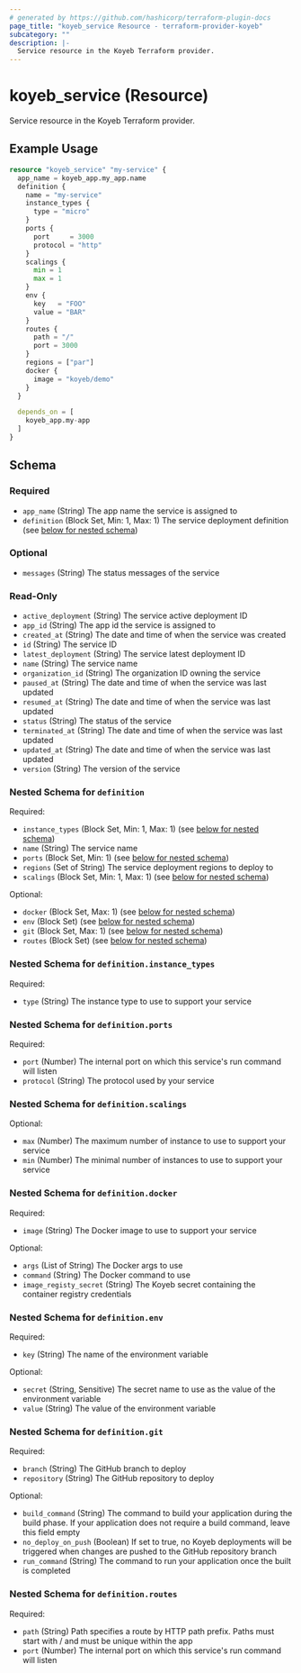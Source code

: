 ```yaml
---
# generated by https://github.com/hashicorp/terraform-plugin-docs
page_title: "koyeb_service Resource - terraform-provider-koyeb"
subcategory: ""
description: |-
  Service resource in the Koyeb Terraform provider.
---
```


# koyeb_service (Resource)

Service resource in the Koyeb Terraform provider.

## Example Usage

```terraform
resource "koyeb_service" "my-service" {
  app_name = koyeb_app.my_app.name
  definition {
    name = "my-service"
    instance_types {
      type = "micro"
    }
    ports {
      port     = 3000
      protocol = "http"
    }
    scalings {
      min = 1
      max = 1
    }
    env {
      key   = "FOO"
      value = "BAR"
    }
    routes {
      path = "/"
      port = 3000
    }
    regions = ["par"]
    docker {
      image = "koyeb/demo"
    }
  }

  depends_on = [
    koyeb_app.my-app
  ]
}
```

<!-- schema generated by tfplugindocs -->
## Schema

### Required

- `app_name` (String) The app name the service is assigned to
- `definition` (Block Set, Min: 1, Max: 1) The service deployment definition (see [below for nested schema](#nestedblock--definition))

### Optional

- `messages` (String) The status messages of the service

### Read-Only

- `active_deployment` (String) The service active deployment ID
- `app_id` (String) The app id the service is assigned to
- `created_at` (String) The date and time of when the service was created
- `id` (String) The service ID
- `latest_deployment` (String) The service latest deployment ID
- `name` (String) The service name
- `organization_id` (String) The organization ID owning the service
- `paused_at` (String) The date and time of when the service was last updated
- `resumed_at` (String) The date and time of when the service was last updated
- `status` (String) The status of the service
- `terminated_at` (String) The date and time of when the service was last updated
- `updated_at` (String) The date and time of when the service was last updated
- `version` (String) The version of the service

<a id="nestedblock--definition"></a>
### Nested Schema for `definition`

Required:

- `instance_types` (Block Set, Min: 1, Max: 1) (see [below for nested schema](#nestedblock--definition--instance_types))
- `name` (String) The service name
- `ports` (Block Set, Min: 1) (see [below for nested schema](#nestedblock--definition--ports))
- `regions` (Set of String) The service deployment regions to deploy to
- `scalings` (Block Set, Min: 1, Max: 1) (see [below for nested schema](#nestedblock--definition--scalings))

Optional:

- `docker` (Block Set, Max: 1) (see [below for nested schema](#nestedblock--definition--docker))
- `env` (Block Set) (see [below for nested schema](#nestedblock--definition--env))
- `git` (Block Set, Max: 1) (see [below for nested schema](#nestedblock--definition--git))
- `routes` (Block Set) (see [below for nested schema](#nestedblock--definition--routes))

<a id="nestedblock--definition--instance_types"></a>
### Nested Schema for `definition.instance_types`

Required:

- `type` (String) The instance type to use to support your service


<a id="nestedblock--definition--ports"></a>
### Nested Schema for `definition.ports`

Required:

- `port` (Number) The internal port on which this service's run command will listen
- `protocol` (String) The protocol used by your service


<a id="nestedblock--definition--scalings"></a>
### Nested Schema for `definition.scalings`

Optional:

- `max` (Number) The maximum number of instance to use to support your service
- `min` (Number) The minimal number of instances to use to support your service


<a id="nestedblock--definition--docker"></a>
### Nested Schema for `definition.docker`

Required:

- `image` (String) The Docker image to use to support your service

Optional:

- `args` (List of String) The Docker args to use
- `command` (String) The Docker command to use
- `image_registy_secret` (String) The Koyeb secret containing the container registry credentials


<a id="nestedblock--definition--env"></a>
### Nested Schema for `definition.env`

Required:

- `key` (String) The name of the environment variable

Optional:

- `secret` (String, Sensitive) The secret name to use as the value of the environment variable
- `value` (String) The value of the environment variable


<a id="nestedblock--definition--git"></a>
### Nested Schema for `definition.git`

Required:

- `branch` (String) The GitHub branch to deploy
- `repository` (String) The GitHub repository to deploy

Optional:

- `build_command` (String) The command to build your application during the build phase. If your application does not require a build command, leave this field empty
- `no_deploy_on_push` (Boolean) If set to true, no Koyeb deployments will be triggered when changes are pushed to the GitHub repository branch
- `run_command` (String) The command to run your application once the built is completed


<a id="nestedblock--definition--routes"></a>
### Nested Schema for `definition.routes`

Required:

- `path` (String) Path specifies a route by HTTP path prefix. Paths must start with / and must be unique within the app
- `port` (Number) The internal port on which this service's run command will listen


